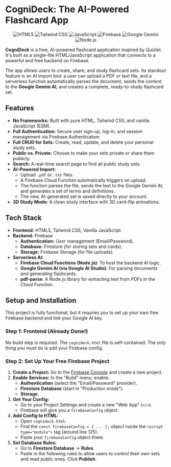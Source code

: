 # CogniDeck: The AI-Powered Flashcard App

<p align="center">
<img src="https://img.shields.io/badge/HTML5-E34F26?style=for-the-badge&logo=html5&logoColor=white" alt="HTML5" />
<img src="https://img.shields.io/badge/Tailwind_CSS-06B6D4?style=for-the-badge&logo=tailwindcss&logoColor=white" alt="Tailwind CSS" />
<img src="https://img.shields.io/badge/JavaScript-F7DF1E?style=for-the-badge&logo=javascript&logoColor=black" alt="JavaScript" />
<img src="https://img.shields.io/badge/Firebase-FFCA28?style=for-the-badge&logo=firebase&logoColor=black" alt="Firebase" />
<img src="https://img.shields.io/badge/Google_Gemini-4285F4?style=for-the-badge&logo=google&logoColor=white" alt="Google Gemini" />
<img src="https://img.shields.io/badge/Node.js-339933?style=for-the-badge&logo=nodedotjs&logoColor=white" alt="Node.js" />
</p>

**CogniDeck** is a free, AI-powered flashcard application inspired by Quizlet. It's built as a single-file HTML/JavaScript application that connects to a powerful and free backend on Firebase.

The app allows users to create, share, and study flashcard sets. Its standout feature is an AI import tool: a user can upload a PDF or text file, and a serverless function automatically parses the document, sends the content to the **Google Gemini AI**, and creates a complete, ready-to-study flashcard set.

## Features

* **No Frameworks:** Built with pure HTML, Tailwind CSS, and vanilla JavaScript (ESM).
* **Full Authentication:** Secure user sign-up, log-in, and session management via Firebase Authentication.
* **Full CRUD for Sets:** Create, read, update, and delete your personal study sets.
* **Public vs. Private:** Choose to make your sets private or share them publicly.
* **Search:** A real-time search page to find all public study sets.
* **AI-Powered Import:**
    * Upload `.pdf` or `.txt` files.
    * A Firebase Cloud Function automatically triggers on upload.
    * The function parses the file, sends the text to the Google Gemini AI, and generates a set of terms and definitions.
    * The new, AI-generated set is saved directly to your account.
* **3D Study Mode:** A clean study interface with 3D card-flip animations.

## Tech Stack

* **Frontend:** HTML5, Tailwind CSS, Vanilla JavaScript
* **Backend:** Firebase
    * **Authentication:** User management (Email/Password).
    * **Database:** Firestore (for storing sets and cards).
    * **Storage:** Firebase Storage (for file uploads).
* **Serverless AI:**
    * **Firebase Cloud Functions (Node.js)**: To host the backend AI logic.
    * **Google Gemini AI (via Google AI Studio)**: For parsing documents and generating flashcards.
    * **pdf-parse**: A Node.js library for extracting text from PDFs in the Cloud Function.

## Setup and Installation

This project is fully functional, but it requires you to set up your own free Firebase backend and link your Google AI key.

### Step 1: Frontend (Already Done!)

No build step is required. The `cognideck.html` file is self-contained. The only thing you must do is add your Firebase config.

### Step 2: Set Up Your Free Firebase Project

1.  **Create a Project:** Go to the [Firebase Console](https://firebase.google.com/) and create a new project.
2.  **Enable Services:** In the "Build" menu, enable:
    * **Authentication** (select the "Email/Password" provider).
    * **Firestore Database** (start in "Production mode").
    * **Storage**.
3.  **Get Your Config:**
    * Go to your Project Settings and create a new "Web App" (`</>`).
    * Firebase will give you a `firebaseConfig` object.
4.  **Add Config to HTML:**
    * Open `cognideck.html`.
    * Find the `const firebaseConfig = { ... };` object inside the `<script type="module">` tag (around line 125).
    * Paste your `firebaseConfig` object there.
5.  **Set Database Rules:**
    * Go to **Firestore Database** -> **Rules**.
    * Paste in the following rules to allow users to control their own sets and read public ones. Click **Publish**.
